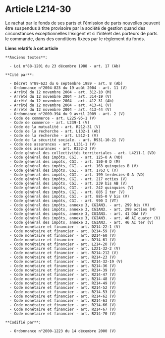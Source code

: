# Article L214-30

Le rachat par le fonds de ses parts et l'émission de parts nouvelles peuvent être suspendus à titre provisoire par la société
de gestion quand des circonstances exceptionnelles l'exigent et si l'intérêt des porteurs de parts le commande, dans des
conditions fixées par le règlement du fonds.

**Liens relatifs à cet article**

	**Anciens textes**:

	  - Loi n°88-1201 du 23 décembre 1988 - art. 17 (Ab)

	**Cité par**:

	  - Décret n°89-623 du 6 septembre 1989 - art. 8 (Ab)
	  - Ordonnance n°2004-823 du 19 août 2004 - art. 11 (V)
	  - Arrêté du 12 novembre 2004 - art. 312-10 (M)
	  - Arrêté du 12 novembre 2004 - art. 314-19 (V)
	  - Arrêté du 12 novembre 2004 - art. 412-31 (Ab)
	  - Arrêté du 12 novembre 2004 - art. 413-41 (V)
	  - Arrêté du 12 novembre 2004 - art. 413-44 (V)
	  - Ordonnance n°2009-394 du 9 avril 2009 - art. 2 (V)
	  - Code de commerce - art. L225-95-1 (V)
	  - Code de commerce - art. L239-1 (V)
	  - Code de la mutualité - art. R212-31 (V)
	  - Code de la recherche - art. L132-1 (Ab)
	  - Code de la recherche - art. L512-1 (V)
	  - Code de la sécurité sociale. - art. R931-10-21 (V)
	  - Code des assurances - art. L131-1 (V)
	  - Code des assurances - art. R332-2 (V)
	  - Code général des collectivités territoriales - art. L4211-1 (VD)
	  - Code général des impôts, CGI. - art. 125-0 A (VD)
	  - Code général des impôts, CGI. - art. 150-0 D (M)
	  - Code général des impôts, CGI. - art. 163 quinquies B (V)
	  - Code général des impôts, CGI. - art. 1763 C (V)
	  - Code général des impôts, CGI. - art. 199 terdecies-0 A (VD)
	  - Code général des impôts, CGI. - art. 217 octies (V)
	  - Code général des impôts, CGI. - art. 239 bis AB (V)
	  - Code général des impôts, CGI. - art. 242 quinquies (V)
	  - Code général des impôts, CGI. - art. 885 I ter (V)
	  - Code général des impôts, CGI. - art. 885-0 V bis (V)
	  - Code général des impôts, CGI. - art. 990 I (VT)
	  - Code général des impôts, annexe 3, CGIAN3. - art. 299 bis (V)
	  - Code général des impôts, annexe 3, CGIAN3. - art. 299 octies (M)
	  - Code général des impôts, annexe 3, CGIAN3. - art. 41 DGA (V)
	  - Code général des impôts, annexe 3, CGIAN3. - art. 46 AI quater (V)
	  - Code général des impôts, annexe 3, CGIAN3. - art. 46 AI ter (V)
	  - Code monétaire et financier - art. D214-22-1 (V)
	  - Code monétaire et financier - art. D214-59 (V)
	  - Code monétaire et financier - art. D214-60 (V)
	  - Code monétaire et financier - art. D214-61 (V)
	  - Code monétaire et financier - art. L214-20 (V)
	  - Code monétaire et financier - art. L221-32-2 (V)
	  - Code monétaire et financier - art. R214-212 (V)
	  - Code monétaire et financier - art. R214-23 (V)
	  - Code monétaire et financier - art. R214-32-19 (V)
	  - Code monétaire et financier - art. R214-36 (V)
	  - Code monétaire et financier - art. R214-39 (V)
	  - Code monétaire et financier - art. R214-47 (V)
	  - Code monétaire et financier - art. R214-48 (V)
	  - Code monétaire et financier - art. R214-49 (V)
	  - Code monétaire et financier - art. R214-52 (V)
	  - Code monétaire et financier - art. R214-53 (V)
	  - Code monétaire et financier - art. R214-62 (V)
	  - Code monétaire et financier - art. R214-63 (V)
	  - Code monétaire et financier - art. R214-66 (V)
	  - Code monétaire et financier - art. R214-67 (V)
	  - Code monétaire et financier - art. R214-70 (V)

	**Codifié par**:

	  - Ordonnance n°2000-1223 du 14 décembre 2000 (V)
